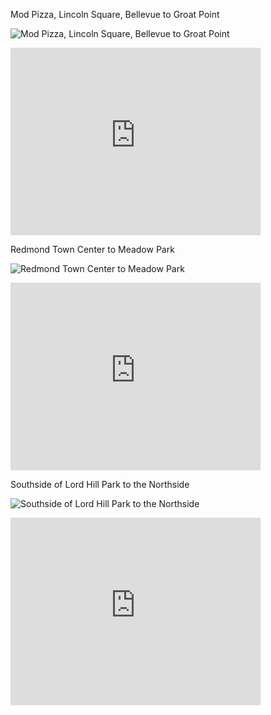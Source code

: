 Mod Pizza, Lincoln Square, Bellevue to Groat Point

![Mod Pizza, Lincoln Square, Bellevue to Groat Point](https://goo.gl/maps/kq4gsjsmmcD2)

<iframe src="https://www.google.com/maps/embed?pb=!1m22!1m8!1m3!1d10758.801622149284!2d-122.2202568!3d47.6125149!3m2!1i1024!2i768!4f13.1!4m11!3e2!4m5!1s0x0%3A0xf7118cdfd741524c!2sMOD+Pizza!3m2!1d47.6133301!2d-122.2019291!4m3!3m2!1d47.608157299999995!2d-122.22417139999999!5e0!3m2!1sen!2sus!4v1477883053696" width="400" height="300" frameborder="0" style="border:0" allowfullscreen></iframe>

Redmond Town Center to Meadow Park

![Redmond Town Center to Meadow Park](https://goo.gl/maps/2d4ug7jxFou)

<iframe src="https://www.google.com/maps/embed?pb=!1m28!1m12!1m3!1d21488.51878160253!2d-122.14199571444722!3d47.683160568134355!2m3!1f0!2f0!3f0!3m2!1i1024!2i768!4f13.1!4m13!3e2!4m5!1s0x0%3A0xbedead4deb82a1a7!2sRedmond+Town+Center!3m2!1d47.6703699!2d-122.1201825!4m5!1s0x54900d3ec19e4ba9%3A0xec143f0ffb43825a!2sMeadow+Park!3m2!1d47.696211999999996!2d-122.12569579999999!5e0!3m2!1sen!2sus!4v1477882985537" width="400" height="300" frameborder="0" style="border:0" allowfullscreen></iframe>

Southside of Lord Hill Park to the Northside

![Southside of Lord Hill Park to the Northside](https://goo.gl/maps/LzdiaaTo63R2)

<iframe src="https://www.google.com/maps/embed?pb=!1m24!1m12!1m3!1d21420.66941337141!2d-122.0702235641159!3d47.84765821887476!2m3!1f0!2f0!3f0!3m2!1i1024!2i768!4f13.1!4m9!3e2!4m3!3m2!1d47.833136499999995!2d-122.04480129999999!4m3!3m2!1d47.8610848!2d-122.0605353!5e0!3m2!1sen!2sus!4v1477883192604" width="400" height="300" frameborder="0" style="border:0" allowfullscreen></iframe>
